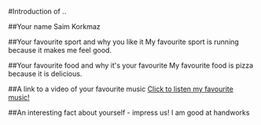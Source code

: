 #Introduction of ..

##Your name
Saim Korkmaz

##Your favourite sport and why you like it
My favourite sport is running because it makes me feel good.

##Your favourite food and why it's your favourite
My favourite food is pizza because it is delicious.

##A link to a video of your favourite music
[Click to listen my favourite music!](https://www.youtube.com/watch?v=RmpTeuEX9Lg)

##An interesting fact about yourself - impress us!
I am good at handworks